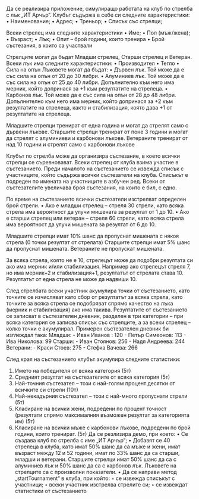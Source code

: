 Да се реализира приложение, симулиращо работата на клуб по стрелба с лък „ИТ Арчър“. 
Клубът съдържа в себе си следните характеристики:
  • Наименование;
  • Адрес;
  • Треньор;
  • Списък със стрелци;

Всеки стрелец има следните характеристики
  • Име;
  • Пол (мъж/жена);
  • Възраст;
  • Лък;
  • Опит – брой години, които тренира
  • Брой състезания, в които са участвали

Стрелците могат да бъдат Младши стрелец, Старши стрелец и Ветеран.
Всеки лък има следните характеристики:
  • Производител
  • Тегло
  • Сила на опън
Лъковете могат да бъдат:
  • Дървен лък. Той може да е със сила на опън от 20 до 30 либри. 
  • Алуминиев лък. Той може да е със сила на опън от 25 до 40 либри. Допълнително към 
него има мерник, който допринася за +1 към резултатите на стрелеца.
  • Карбонов лък. Той може да е със сила на опън от 28 до 48 либри. Допълнително към него 
има мерник, който допринася за +2 към резултатите на стрелеца, както и стабилизация, 
която дава +1 от резултатите на стрелеца.

Младшите стрелци тренират от една година и могат да стрелят само с дървени лъкове.
Старшите стрелци тренират от поне 3 години и могат да стрелят с алуминиеви и карбонови  лъкове.
Ветераните тренират от над 10 години и стрелят само с карбонови лъкове

Клубът по стрелба може да организира състезание, в което всички стрелци се съревновават. Всеки стрелец от клуба взима участие в състезанието.
Преди началото на състезанието се извежда списък с участниците, който съдържа всички състезатели на клуба. Списъкът е подреден по имената на участниците в азбучен ред.
Всеки от състезателите увеличава броя състезания, на които е бил, с едно.

По време на състезанието всички състезатели изстрелват определен брой стрели.
  • Ако е младши стрелец – стреля 30 стрели, като всяка стрела има вероятност да улучи  мишената за резултат от 1 до 10. 
  • Ако е старши стрелец или ветеран – стреля 60 стрели, като всяка стрела има вероятност да улучи мишената за резултат от 6 до 10.

Младшите стрелци имат 10% шанс да пропуснат мишената с някоя стрела (0 точки резултат от стрелата)
Старшите стрелци имат 5% шанс да пропуснат мишената.
Ветераните не пропускат мишената.

За всяка стрела, която не е 10, стрелецът може да подобри резултата си ако има мерник и/или стабилизация.
Например ако стрелецът стреля 7, но има мерник+2 и стабилизация+1, резултатът от стрелата става 10. 
Резултатът от една стрела не може да надвиши 10.

След стрелбата всеки участник акумулира точки от състезанието, като точките се изчисляват като сбор от резултатът за всяка стрела, като точките за всяка стрела се подобряват спрямо 
качество на лъка (мерник и стабилизация) ако има такива. Резултатите от състезанието се записват в състезателен дневник, разделен в три категории – при 
всяка категория се записва списък със стрелците, а за всеки стрелец – колко точки е акумулирал.
Примерен състезателен дневник би изглеждал така:
  Младши:
    - Иван Иванов : 120
    - Петър Симеонов: 113
    - Ива Николова: 99
  Старши:
    - Иван Стоянов: 256
    - Надя Андреева: 244
  Ветерани:
    - Краси Стоев: 275
    - Стефка Вачева: 266

След края на състезанието клубът акумулира следните статистики:
  1. Името на победителя от всяка категория (5т)
  2. Средният резултат на състезателите от всяка категория (5т)
  3. Най-точния състезател – този с най-голям процент десятки от всичките си стрели (10т)
  4. Най-некадърния състезател – този с най-много пропуснати стрели (5т)
  5. Класиране на всички жени, подредени по процент точност (резултати спрямо максималния възможен резултат за категорията им) (5т)
  6. Класиране на всички мъже с карбонови лъкове, подредени по брой години, които 
тренират. (5т)
Да се резлизира демо, при което:
  • Се създава клуб по стрелба с име „ИТ Арчър“;
  • Добавят се 40 стрелеца в клуба, като имат 50% шанс да са мъже и жени, имат възраст между 12 и 52 години, имат по 33% шанс да са старши, младши и ветерани. Старшите 
стрелци имат 50% шанс да са с алуминиев лък и 50% шанс да са с карбонов лък. 
Лъковете на стрелците са с произволни показатели. 
  • Да се направи метод „startTournament“ в клуба, при който:
  ◦ се извежда списъкът с участници;
  ◦ всеки участник изстрелва стрелите си;
  ◦ се извеждат статистики от състезанието
